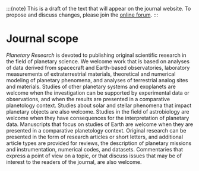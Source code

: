 :::{note}
This is a draft of the text that will appear on the journal website. To propose and discuss changes, please join the [online forum](#forum).
:::

# Journal scope

*Planetary Research* is devoted to publishing original scientific research in the field of planetary science. We welcome work that is based on analyses of data derived from spacecraft and Earth-based observatories, laboratory measurements of extraterrestrial materials, theoretical and numerical modeling of planetary phenomena, and analyses of terrestrial analog sites and materials. Studies of other planetary systems and exoplanets are welcome when the investigation can be supported by experimental data or observations, and when the results are presented in a comparative planetology context. Studies about solar and stellar phenomena that impact planetary objects are also welcome. Studies in the field of astrobiology are welcome when they have consequences for the interpretation of planetary data. Manuscripts that focus on studies of Earth are welcome when they are presented in a comparative planetology context. Original research can be presented in the form of research articles or short letters, and additional article types are provided for reviews, the description of planetary missions and instrumentation, numerical codes, and datasets. Commentaries that express a point of view on a topic, or that discuss issues that may be of interest to the readers of the journal, are also welcome.
